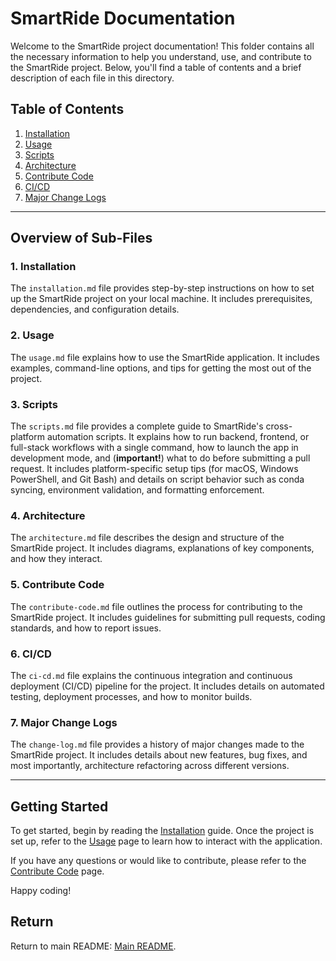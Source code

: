 # SmartRide Documentation

Welcome to the SmartRide project documentation! This folder contains all the necessary information to help you understand, use, and contribute to the SmartRide project. Below, you'll find a table of contents and a brief description of each file in this directory.

## Table of Contents

1. [Installation](installation.md)
2. [Usage](usage.md)
3. [Scripts](scripts.md)
4. [Architecture](architecture.md)
5. [Contribute Code](contribute-code.md)
6. [CI/CD](ci-cd.md)
7. [Major Change Logs](change-log.md)

---

## Overview of Sub-Files

### 1. Installation

The `installation.md` file provides step-by-step instructions on how to set up the SmartRide project on your local machine. It includes prerequisites, dependencies, and configuration details.

### 2. Usage

The `usage.md` file explains how to use the SmartRide application. It includes examples, command-line options, and tips for getting the most out of the project.

### 3. Scripts

The `scripts.md` file provides a complete guide to SmartRide's cross-platform automation scripts. It explains how to run backend, frontend, or full-stack workflows with a single command, how to launch the app in development mode, and (**important!**) what to do before submitting a pull request. It includes platform-specific setup tips (for macOS, Windows PowerShell, and Git Bash) and details on script behavior such as conda syncing, environment validation, and formatting enforcement.

### 4. Architecture

The `architecture.md` file describes the design and structure of the SmartRide project. It includes diagrams, explanations of key components, and how they interact.

### 5. Contribute Code

The `contribute-code.md` file outlines the process for contributing to the SmartRide project. It includes guidelines for submitting pull requests, coding standards, and how to report issues.

### 6. CI/CD

The `ci-cd.md` file explains the continuous integration and continuous deployment (CI/CD) pipeline for the project. It includes details on automated testing, deployment processes, and how to monitor builds.

### 7. Major Change Logs

The `change-log.md` file provides a history of major changes made to the SmartRide project. It includes details about new features, bug fixes, and most importantly, architecture refactoring across different versions.

---

## Getting Started

To get started, begin by reading the [Installation](installation.md) guide. Once the project is set up, refer to the [Usage](usage.md) page to learn how to interact with the application.

If you have any questions or would like to contribute, please refer to the [Contribute Code](contribute-code.md) page.

Happy coding!

## Return

Return to main README: [Main README](../README.md).
